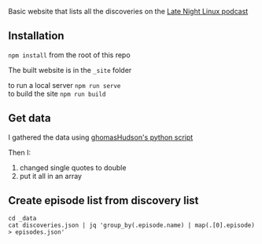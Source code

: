 
Basic website that lists all the discoveries on the [Late Night Linux podcast](https://latenightlinux.com/)

## Installation

`npm install` from the root of this repo 

The built website is in the `_site` folder

to run a local server `npm run serve`  
to build the site `npm run build`

## Get data

I gathered the data using [ghomasHudson's python script](https://github.com/ghomasHudson/latenightlinux-discoveries)

Then I:

1. changed single quotes to double
2. put it all in an array 

## Create episode list from discovery list

```
cd _data
cat discoveries.json | jq 'group_by(.episode.name) | map(.[0].episode) > episodes.json'
```
